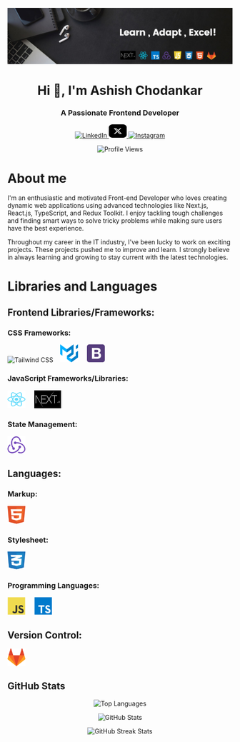 <p align="center">
  <img src="my background pic.jpeg" alt="Background Picture"/>
</p>
<!-- Header -->
<h1 align="center">Hi 👋, I'm Ashish Chodankar</h1>
<h3 align="center">A Passionate Frontend Developer</h3>

<!-- Social Media Links -->
<p align="center">
  <a href="https://linkedin.com/in/acchodankar" target="_blank">
    <img src="https://raw.githubusercontent.com/rahuldkjain/github-profile-readme-generator/master/src/images/icons/Social/linked-in-alt.svg" alt="LinkedIn" height="30" width="40" />
  </a>
  <a href="https://twitter.com/acchodankar1" target="_blank">
    <img src="icons/x-social-media-logo-icon.svg" alt="Twitter" height="30" width="40" />
  </a>
  <a href="https://instagram.com/ashish_cc" target="_blank">
    <img src="https://raw.githubusercontent.com/rahuldkjain/github-profile-readme-generator/master/src/images/icons/Social/instagram.svg" alt="Instagram" height="30" width="40" />
  </a>
</p>

<!-- Profile Views -->
<p align="center">
  <img src="https://komarev.com/ghpvc/?username=chodankarac&label=Profile%20views&color=0e75b6&style=flat" alt="Profile Views" />
</p>

<!-- Libraries and Languages -->
# About me

<p>I'm an enthusiastic and motivated Front-end Developer who loves creating dynamic web applications using advanced technologies like Next.js, React.js, TypeScript, and Redux Toolkit. I enjoy tackling tough challenges and finding smart ways to solve tricky problems while making sure users have the best experience.

Throughout my career in the IT industry, I've been lucky to work on exciting projects. These projects pushed me to improve and learn. I strongly believe in always learning and growing to stay current with the latest technologies.</p>
# Libraries and Languages

## Frontend Libraries/Frameworks:

### CSS Frameworks:
<img src="https://www.vectorlogo.zone/logos/tailwindcss/tailwindcss-icon.svg" alt="Tailwind CSS" width="40" height="40"/>&nbsp;&nbsp;&nbsp;
<img src="icons/material-ui-1.svg" alt="Materialize" width="40" height="40"/> &nbsp;&nbsp;&nbsp;
<img src="icons/bootstrap-4.svg" alt="Bootstrap" width="40" height="40"/> 

### JavaScript Frameworks/Libraries:
<img src="icons/react-2.svg" alt="React.js" width="40" height="40"/> &nbsp;&nbsp;&nbsp;
<img src="icons/Nextjs(1).png" alt="Next.js" width="60" height="40"/> &nbsp;&nbsp;&nbsp;

### State Management:
<img src="https://raw.githubusercontent.com/devicons/devicon/master/icons/redux/redux-original.svg" alt="Redux" width="40" height="40"/>

## Languages:

### Markup:
<img src="icons/html-1.svg" alt="HTML5" width="40" height="40"/>

### Stylesheet:
<img src="icons/css-3.svg" alt="CSS3" width="40" height="40"/>

### Programming Languages:
<img src="https://raw.githubusercontent.com/devicons/devicon/master/icons/javascript/javascript-original.svg" alt="JavaScript" width="40" height="40"/> &nbsp;&nbsp;&nbsp;
<img src="https://raw.githubusercontent.com/devicons/devicon/master/icons/typescript/typescript-original.svg" alt="TypeScript" width="40" height="40"/>

## Version Control:
<img src="icons/gitlab.svg" alt="Git" width="40" height="40"/>

<!-- GitHub Stats -->
## GitHub Stats

<p align="center">
  <img src="https://github-readme-stats.vercel.app/api/top-langs?username=chodankarac&show_icons=true&locale=en&layout=compact" alt="Top Languages" />
</p>

<p align="center">
  <img src="https://github-readme-stats.vercel.app/api?username=chodankarac&show_icons=true&locale=en" alt="GitHub Stats" />
</p>

<p align="center">
  <img src="https://github-readme-streak-stats.herokuapp.com/?user=chodankarac&" alt="GitHub Streak Stats" />
</p>
